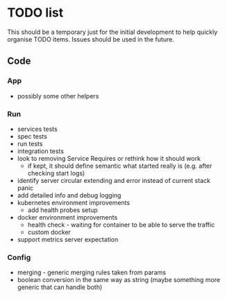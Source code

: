 # TODO list

This should be a temporary just for the initial development to help quickly organise TODO items. Issues should be used
in the future.

## Code

### App
- possibly some other helpers

### Run

- services tests
- spec tests
- run tests
- integration tests
- look to removing Service Requires or rethink how it should work
  - if kept, it should define semantic what started really is (e.g. after checking start logs)
- identify server circular extending and error instead of current stack panic
- add detailed info and debug logging
- kubernetes environment improvements
  - add health probes setup
- docker environment improvements
  - health check - waiting for container to be able to serve the traffic
  - custom docker 
- support metrics server expectation

### Config

- merging - generic merging rules taken from params
- boolean conversion in the same way as string (maybe something more generic that can handle both)
